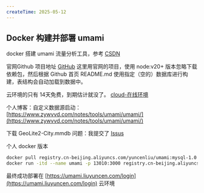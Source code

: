 ```yaml
---
createTime: 2025-05-12
---
```

## Docker 构建并部署 umami

docker 搭建 umami 流量分析工具，参考 [CSDN](https://blog.csdn.net/nxg0916/article/details/144163344)

官网Github 项目地址 [GitHub](https://github.com/umami-software/umami)
这里用官网的项目，使用 node:v20+ 版本忽略下载依赖包，然后根据 Github 首页 README.md 使用指定（空的）数据库进行构建，表结构会自动加载到数据中。



云环境的只有 14天免费，到期估计就没了。 [cloud-在线环境](https://us.umami.is/websites/ff0e8852-157f-438b-97e5-e567e37627cd)

个人博客：自定义数据源启动：[https://www.zywvvd.com/notes/tools/umami/umami/](https://www.zywvvd.com/notes/tools/umami/umami/)

下载 GeoLite2-City.mmdb 问题：我提交了 [Issus](https://github.com/umami-software/umami/issues/3327#issuecomment-2872738867)

个人 docker 版本

```sh
docker pull registry.cn-beijing.aliyuncs.com/yuncenliu/umami:mysql-1.0
docker run -itd --name umami -p 13010:3000 registry.cn-beijing.aliyuncs.com/yuncenliu/umami:mysql-1.0
```

最终成功部署在 [https://umami.liuyuncen.com/login](https://umami.liuyuncen.com/login)  云环境

